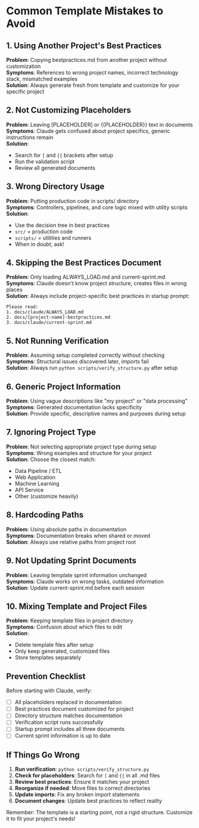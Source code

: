 # Common Template Mistakes to Avoid

## 1. Using Another Project's Best Practices
**Problem**: Copying bestpractices.md from another project without customization  
**Symptoms**: References to wrong project names, incorrect technology stack, mismatched examples  
**Solution**: Always generate fresh from template and customize for your specific project

## 2. Not Customizing Placeholders
**Problem**: Leaving [PLACEHOLDER] or {{PLACEHOLDER}} text in documents  
**Symptoms**: Claude gets confused about project specifics, generic instructions remain  
**Solution**: 
- Search for `[` and `{{` brackets after setup
- Run the validation script
- Review all generated documents

## 3. Wrong Directory Usage
**Problem**: Putting production code in scripts/ directory  
**Symptoms**: Controllers, pipelines, and core logic mixed with utility scripts  
**Solution**: 
- Use the decision tree in best practices
- `src/` = production code
- `scripts/` = utilities and runners
- When in doubt, ask!

## 4. Skipping the Best Practices Document
**Problem**: Only loading ALWAYS_LOAD.md and current-sprint.md  
**Symptoms**: Claude doesn't know project structure, creates files in wrong places  
**Solution**: Always include project-specific best practices in startup prompt:
```
Please read:
1. docs/claude/ALWAYS_LOAD.md
2. docs/[project-name]-bestpractices.md
3. docs/claude/current-sprint.md
```

## 5. Not Running Verification
**Problem**: Assuming setup completed correctly without checking  
**Symptoms**: Structural issues discovered later, imports fail  
**Solution**: Always run `python scripts/verify_structure.py` after setup

## 6. Generic Project Information
**Problem**: Using vague descriptions like "my project" or "data processing"  
**Symptoms**: Generated documentation lacks specificity  
**Solution**: Provide specific, descriptive names and purposes during setup

## 7. Ignoring Project Type
**Problem**: Not selecting appropriate project type during setup  
**Symptoms**: Wrong examples and structure for your project  
**Solution**: Choose the closest match:
- Data Pipeline / ETL
- Web Application
- Machine Learning
- API Service
- Other (customize heavily)

## 8. Hardcoding Paths
**Problem**: Using absolute paths in documentation  
**Symptoms**: Documentation breaks when shared or moved  
**Solution**: Always use relative paths from project root

## 9. Not Updating Sprint Documents
**Problem**: Leaving template sprint information unchanged  
**Symptoms**: Claude works on wrong tasks, outdated information  
**Solution**: Update current-sprint.md before each session

## 10. Mixing Template and Project Files
**Problem**: Keeping template files in project directory  
**Symptoms**: Confusion about which files to edit  
**Solution**: 
- Delete template files after setup
- Only keep generated, customized files
- Store templates separately

## Prevention Checklist

Before starting with Claude, verify:
- [ ] All placeholders replaced in documentation
- [ ] Best practices document customized for project
- [ ] Directory structure matches documentation
- [ ] Verification script runs successfully
- [ ] Startup prompt includes all three documents
- [ ] Current sprint information is up to date

## If Things Go Wrong

1. **Run verification**: `python scripts/verify_structure.py`
2. **Check for placeholders**: Search for `[` and `{{` in all .md files
3. **Review best practices**: Ensure it matches your project
4. **Reorganize if needed**: Move files to correct directories
5. **Update imports**: Fix any broken import statements
6. **Document changes**: Update best practices to reflect reality

Remember: The template is a starting point, not a rigid structure. Customize it to fit your project's needs!
